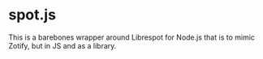 # spot.js

This is a barebones wrapper around Librespot for Node.js that is to mimic Zotify, but in JS and as a library. 